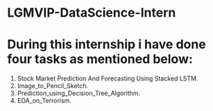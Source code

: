 # LGMVIP-DataScience-Intern
# During this internship i have done four tasks as mentioned below:
1) Stock Market Prediction And Forecasting Using Stacked LSTM.
2) Image_to_Pencil_Sketch.
3) Prediction_using_Decision_Tree_Algorithm.
4) EDA_on_Terrorism.
